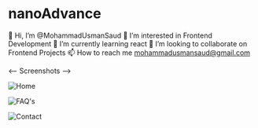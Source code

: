 # nanoAdvance

👋 Hi, I’m @MohammadUsmanSaud
👀 I’m interested in Frontend Development
🌱 I’m currently learning react
💞️ I’m looking to collaborate on Frontend Projects
📫 How to reach me mohammadusmansaud@gmail.com

<-- Screenshots -->

![Home](https://user-images.githubusercontent.com/121443095/209668396-6bda6e14-6ddc-4307-88b7-93eb1798c677.PNG)


![FAQ's](https://user-images.githubusercontent.com/121443095/209668439-73a03baa-0191-4fb2-8a6f-4d03ed42d701.PNG)


![Contact](https://user-images.githubusercontent.com/121443095/209668478-2ae637bd-ad42-4ec4-bcf8-7ad28f02b053.PNG)
